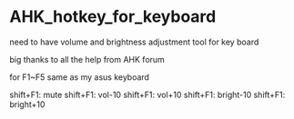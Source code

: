 # AHK_hotkey_for_keyboard
need to have volume and brightness adjustment tool for key board

big thanks to all the help from AHK forum

for F1~F5 same as my asus keyboard

shift+F1: mute
shift+F1: vol-10
shift+F1: vol+10
shift+F1: bright-10
shift+F1: bright+10
